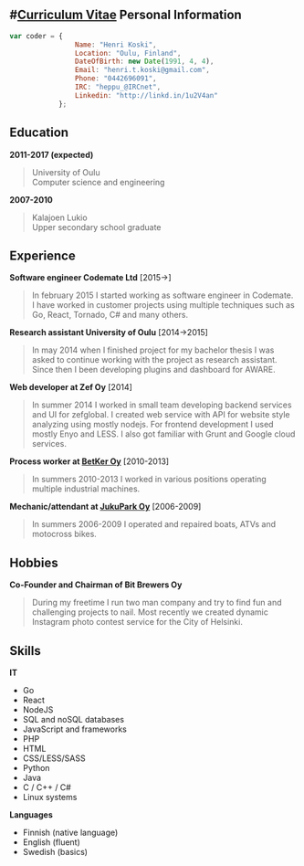 #[Curriculum Vitae](http://heppu.github.io/Curriculum-Vitae/)
Personal Information
---------
```javascript
var coder = {
                Name: "Henri Koski",
                Location: "Oulu, Finland",
                DateOfBirth: new Date(1991, 4, 4),
                Email: "henri.t.koski@gmail.com",
                Phone: "0442696091",
                IRC: "heppu_@IRCnet",
                Linkedin: "http://linkd.in/1u2V4an"
            };
```

Education
---------

**2011-2017 (expected)**
> University of Oulu<br>Computer science and engineering

**2007-2010**
> Kalajoen Lukio<br>Upper secondary school graduate


Experience
----------

**Software engineer Codemate Ltd** [2015->]
> In february 2015 I started working as software engineer in Codemate. I have worked in customer projects using multiple techniques such as Go, React, Tornado, C# and many others.

**Research assistant University of Oulu** [2014->2015]
> In may 2014 when I finished project for my bachelor thesis I was asked to continue working with the project as research assistant. Since then I been developing plugins and dashboard for AWARE. 

**Web developer at Zef Oy**  [2014]
> In summer 2014 I worked in small team developing backend services and UI for zefglobal. I created web service with API for website style analyzing using mostly nodejs. For frontend development I used mostly Enyo and LESS. I also got familiar with Grunt and Google cloud services.
    
**Process worker at [BetKer Oy](http://www.betker.fi/)** [2010-2013]
> In summers 2010-2013 I worked in various positions operating multiple industrial machines.

**Mechanic/attendant at [JukuPark Oy](http://www.jukupark.fi/tmp_jukupark_kalajoki_site_0.asp?sua=12&lang=3&s=660)**  [2006-2009]
> In summers 2006-2009 I operated and repaired boats, ATVs and motocross bikes.


Hobbies
----------
**Co-Founder and Chairman of Bit Brewers Oy**
> During my freetime I run two man company and try to find fun and challenging projects to nail. Most recently we created dynamic Instagram photo contest service for the City of Helsinki.

Skills
----------
**IT**
* Go
* React
* NodeJS
* SQL and noSQL databases
* JavaScript and frameworks
* PHP
* HTML
* CSS/LESS/SASS
* Python
* Java
* C / C++ / C#
* Linux systems

**Languages**
* Finnish (native language)
* English (fluent)
* Swedish (basics)